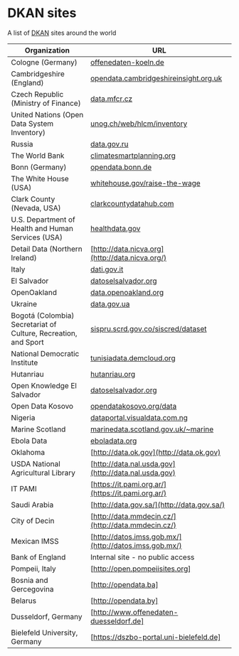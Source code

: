 # DKAN sites
A list of [DKAN](http://nucivic.com/dkan) sites around the world

| Organization        | URL           |
| ------------- | ------------- |
| Cologne (Germany)      | [offenedaten-koeln.de](http://www.offenedaten-koeln.de) |
| Cambridgeshire (England)      | [opendata.cambridgeshireinsight.org.uk](http://opendata.cambridgeshireinsight.org.uk) |
| Czech Republic (Ministry of Finance)      | [data.mfcr.cz](http://data.mfcr.cz/) |
| United Nations (Open Data System Inventory)      | [unog.ch/web/hlcm/inventory](http://www3.unog.ch/web/hlcm/inventory/) |
| Russia      | [data.gov.ru](http://data.gov.ru/) |
| The World Bank      | [climatesmartplanning.org](http://climatesmartplanning.org) |
| Bonn (Germany)      | [opendata.bonn.de](http://opendata.bonn.de) |
| The White House (USA)      | [whitehouse.gov/raise-the-wage](http://whitehouse.gov/raise-the-wage) |
| Clark County (Nevada, USA)      | [clarkcountydatahub.com](http://www.clarkcountydatahub.com/) |
| U.S. Department of Health and Human Services (USA)      | [healthdata.gov](http://healthdata.gov) |
| Detail Data (Northern Ireland) | [http://data.nicva.org](http://data.nicva.org/) |
| Italy      | [dati.gov.it](http://dati.gov.it) |
| El Salvador      | [datoselsalvador.org](http://datoselsalvador.org) |
| OpenOakland      | [data.openoakland.org](http://data.openoakland.org) |
| Ukraine      | [data.gov.ua](http://data.gov.ua/) |
| Bogotá (Colombia) Secretariat of Culture, Recreation, and Sport      | [sispru.scrd.gov.co/siscred/dataset](http://sispru.scrd.gov.co/siscred/dataset) |
| National Democratic Institute      | [tunisiadata.demcloud.org](http://tunisiadata.demcloud.org) |
| Hutanriau      | [hutanriau.org](http://Hutanriau.org) |
| Open Knowledge El Salvador      | [datoselsalvador.org](http://datoselsalvador.org) |
| Open Data Kosovo      | [opendatakosovo.org/data](http://opendatakosovo.org/data/) |
| Nigeria      | [dataportal.visualdata.com.ng](http://dataportal.visualdata.com.ng) |
| Marine Scotland      | [marinedata.scotland.gov.uk/~marine](http://marinedata.scotland.gov.uk/~marine/) |
| Ebola Data      | [eboladata.org](http://eboladata.org/) |
| Oklahoma      | [http://data.ok.gov](http://data.ok.gov) |
| USDA National Agricultural Library       | [http://data.nal.usda.gov](http://data.nal.usda.gov) |
| IT PAMI      | [https://it.pami.org.ar/](https://it.pami.org.ar/) |
| Saudi Arabia | [http://data.gov.sa/](http://data.gov.sa/) |
| City of Decin | [http://data.mmdecin.cz/](http://data.mmdecin.cz/) |
| Mexican IMSS | [http://datos.imss.gob.mx/](http://datos.imss.gob.mx/) |
| Bank of England | Internal site - no public access |
| Pompeii, Italy | [http://open.pompeiisites.org] | 
| Bosnia and Gercegovina | [http://opendata.ba] | 
| Belarus | [http://opendata.by] |
| Dusseldorf, Germany | [http://www.offenedaten-duesseldorf.de] |
| Bielefeld University, Germany | [https://dszbo-portal.uni-bielefeld.de] |
